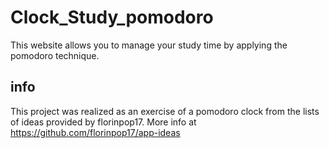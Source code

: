 # Clock_Study_pomodoro
This website allows you to manage your study time by applying the pomodoro technique.

## info
This project was realized as an exercise of a pomodoro clock from the lists of ideas provided by florinpop17. 
More info at https://github.com/florinpop17/app-ideas